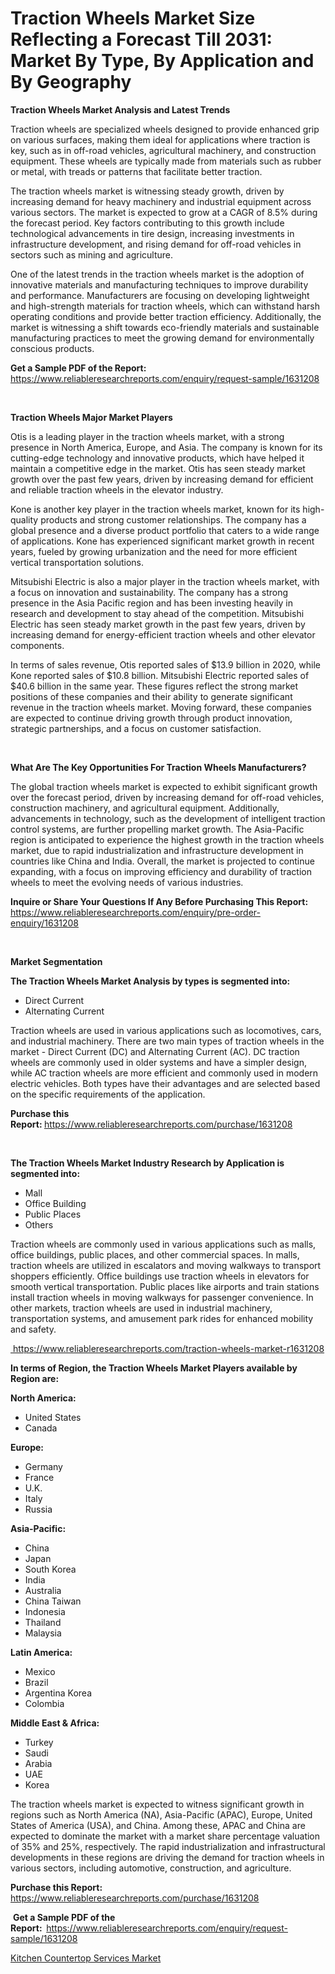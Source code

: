 <p><h1>Traction Wheels Market Size Reflecting a Forecast Till 2031: Market By Type, By Application and By Geography</h1></p><p><strong>Traction Wheels Market Analysis and Latest Trends</strong></p>
<p><p>Traction wheels are specialized wheels designed to provide enhanced grip on various surfaces, making them ideal for applications where traction is key, such as in off-road vehicles, agricultural machinery, and construction equipment. These wheels are typically made from materials such as rubber or metal, with treads or patterns that facilitate better traction.</p><p>The traction wheels market is witnessing steady growth, driven by increasing demand for heavy machinery and industrial equipment across various sectors. The market is expected to grow at a CAGR of 8.5% during the forecast period. Key factors contributing to this growth include technological advancements in tire design, increasing investments in infrastructure development, and rising demand for off-road vehicles in sectors such as mining and agriculture.</p><p>One of the latest trends in the traction wheels market is the adoption of innovative materials and manufacturing techniques to improve durability and performance. Manufacturers are focusing on developing lightweight and high-strength materials for traction wheels, which can withstand harsh operating conditions and provide better traction efficiency. Additionally, the market is witnessing a shift towards eco-friendly materials and sustainable manufacturing practices to meet the growing demand for environmentally conscious products.</p></p>
<p><strong>Get a Sample PDF of the Report:&nbsp;</strong> <a href="https://www.reliableresearchreports.com/enquiry/request-sample/1631208">https://www.reliableresearchreports.com/enquiry/request-sample/1631208</a></p>
<p>&nbsp;</p>
<p><strong>Traction Wheels Major Market Players</strong></p>
<p><p>Otis is a leading player in the traction wheels market, with a strong presence in North America, Europe, and Asia. The company is known for its cutting-edge technology and innovative products, which have helped it maintain a competitive edge in the market. Otis has seen steady market growth over the past few years, driven by increasing demand for efficient and reliable traction wheels in the elevator industry.</p><p>Kone is another key player in the traction wheels market, known for its high-quality products and strong customer relationships. The company has a global presence and a diverse product portfolio that caters to a wide range of applications. Kone has experienced significant market growth in recent years, fueled by growing urbanization and the need for more efficient vertical transportation solutions.</p><p>Mitsubishi Electric is also a major player in the traction wheels market, with a focus on innovation and sustainability. The company has a strong presence in the Asia Pacific region and has been investing heavily in research and development to stay ahead of the competition. Mitsubishi Electric has seen steady market growth in the past few years, driven by increasing demand for energy-efficient traction wheels and other elevator components.</p><p>In terms of sales revenue, Otis reported sales of $13.9 billion in 2020, while Kone reported sales of $10.8 billion. Mitsubishi Electric reported sales of $40.6 billion in the same year. These figures reflect the strong market positions of these companies and their ability to generate significant revenue in the traction wheels market. Moving forward, these companies are expected to continue driving growth through product innovation, strategic partnerships, and a focus on customer satisfaction.</p></p>
<p>&nbsp;</p>
<p><strong>What Are The Key Opportunities For Traction Wheels Manufacturers?</strong></p>
<p><p>The global traction wheels market is expected to exhibit significant growth over the forecast period, driven by increasing demand for off-road vehicles, construction machinery, and agricultural equipment. Additionally, advancements in technology, such as the development of intelligent traction control systems, are further propelling market growth. The Asia-Pacific region is anticipated to experience the highest growth in the traction wheels market, due to rapid industrialization and infrastructure development in countries like China and India. Overall, the market is projected to continue expanding, with a focus on improving efficiency and durability of traction wheels to meet the evolving needs of various industries.</p></p>
<p><strong>Inquire or Share Your Questions If Any Before Purchasing This Report:</strong> <a href="https://www.reliableresearchreports.com/enquiry/pre-order-enquiry/1631208">https://www.reliableresearchreports.com/enquiry/pre-order-enquiry/1631208</a></p>
<p>&nbsp;</p>
<p><strong>Market Segmentation</strong></p>
<p><strong>The Traction Wheels Market Analysis by types is segmented into:</strong></p>
<p><ul><li>Direct Current</li><li>Alternating Current</li></ul></p>
<p><p>Traction wheels are used in various applications such as locomotives, cars, and industrial machinery. There are two main types of traction wheels in the market - Direct Current (DC) and Alternating Current (AC). DC traction wheels are commonly used in older systems and have a simpler design, while AC traction wheels are more efficient and commonly used in modern electric vehicles. Both types have their advantages and are selected based on the specific requirements of the application.</p></p>
<p><strong>Purchase this Report:&nbsp;</strong><a href="https://www.reliableresearchreports.com/purchase/1631208">https://www.reliableresearchreports.com/purchase/1631208</a></p>
<p>&nbsp;</p>
<p><strong>The Traction Wheels Market Industry Research by Application is segmented into:</strong></p>
<p><ul><li>Mall</li><li>Office Building</li><li>Public Places</li><li>Others</li></ul></p>
<p><p>Traction wheels are commonly used in various applications such as malls, office buildings, public places, and other commercial spaces. In malls, traction wheels are utilized in escalators and moving walkways to transport shoppers efficiently. Office buildings use traction wheels in elevators for smooth vertical transportation. Public places like airports and train stations install traction wheels in moving walkways for passenger convenience. In other markets, traction wheels are used in industrial machinery, transportation systems, and amusement park rides for enhanced mobility and safety.</p></p>
<p><a href="https://www.reliableresearchreports.com/traction-wheels-market-r1631208">&nbsp;https://www.reliableresearchreports.com/traction-wheels-market-r1631208</a></p>
<p><strong>In terms of Region, the Traction Wheels Market Players available by Region are:</strong></p>
<p>
    <p> <strong> North America: </strong>
        <ul>
            <li>United States</li>
            <li>Canada</li>
        </ul>
        </p> 
    <p> <strong> Europe: </strong>
        <ul>
            <li>Germany</li>
            <li>France</li>
            <li>U.K.</li>
            <li>Italy</li>
            <li>Russia</li>
        </ul>
        </p> 
    <p> <strong> Asia-Pacific: </strong>
        <ul>
            <li>China</li>
            <li>Japan</li>
            <li>South Korea</li>
            <li>India</li>
            <li>Australia</li>
            <li>China Taiwan</li>
            <li>Indonesia</li>
            <li>Thailand</li>
            <li>Malaysia</li>
        </ul>
        </p> 
    <p> <strong> Latin America: </strong>
        <ul>
            <li>Mexico</li>
            <li>Brazil</li>
            <li>Argentina Korea</li>
            <li>Colombia</li>
        </ul>
        </p> 
    <p> <strong> Middle East & Africa: </strong>
        <ul>
            <li>Turkey</li>
            <li>Saudi</li>
            <li>Arabia</li>
            <li>UAE</li>
            <li>Korea</li>
        </ul>
    </p>
    </p>
<p><p>The traction wheels market is expected to witness significant growth in regions such as North America (NA), Asia-Pacific (APAC), Europe, United States of America (USA), and China. Among these, APAC and China are expected to dominate the market with a market share percentage valuation of 35% and 25%, respectively. The rapid industrialization and infrastructural developments in these regions are driving the demand for traction wheels in various sectors, including automotive, construction, and agriculture.</p></p>
<p><strong>Purchase this Report: </strong><a href="https://www.reliableresearchreports.com/purchase/1631208">https://www.reliableresearchreports.com/purchase/1631208</a></p>
<p>&nbsp;<strong>Get a Sample PDF of the Report:&nbsp;&nbsp;</strong><a href="https://www.reliableresearchreports.com/enquiry/request-sample/1631208">https://www.reliableresearchreports.com/enquiry/request-sample/1631208</a></p>
<p><strong></strong></p>
<p><p><a href="https://sudsy-motorcycle-bbc.notion.site/Kitchen-Countertop-Services-Market-Insights-into-Market-CAGR-Market-Trends-and-Growth-Strategies-b35b7cf98bbe476fab7fc627b9ad72a2">Kitchen Countertop Services Market</a></p></p>